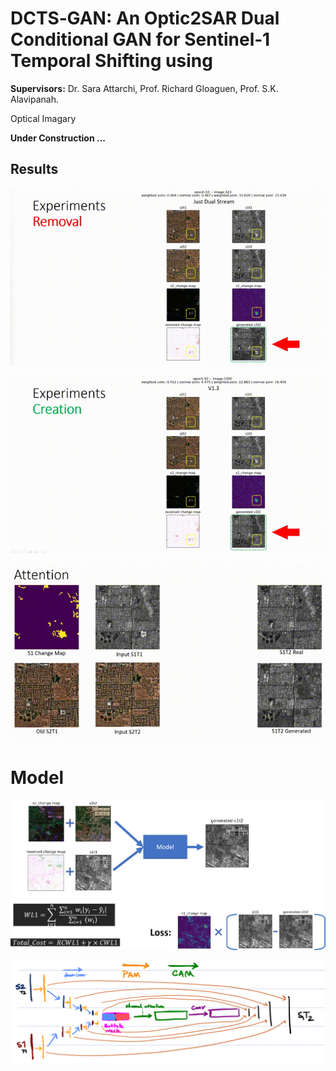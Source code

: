 # DCTS‑GAN: An Optic2SAR Dual Conditional GAN for Sentinel‑1 Temporal Shifting using

**Supervisors:** Dr. Sara Attarchi, Prof. Richard Gloaguen, Prof. S.K. Alavipanah. 

Optical Imagary 

**Under Construction ...**

## Results

![Removal](readme_assests/removal%2000_00_00-00_00_30.gif)

![Creation](readme_assests/creation%2000_00_00-00_00_30.gif)

![Attention](readme_assests/att%2000_00_00-00_00_30.gif)

# Model

![Model](readme_assests/model.png)

![Model archi](readme_assests/model%20arch.png)


